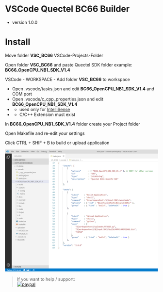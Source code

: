 # VSCode Quectel BC66 Builder 
* version 1.0.0

# Install

Move folder **VSC_BC66** VSCode-Projects-Folder

Open folder **VSC_BC66** and paste Quectel SDK folder
    example: **BC66_OpenCPU_NB1_SDK_V1.4**

VSCode - WORKSPACE - Add folder **VSC_BC66** to workspace

* Open .vscode/tasks.json and edit **BC66_OpenCPU_NB1_SDK_V1.4** and COM port
* Open .vscode/c_cpp_properties.json and edit **BC66_OpenCPU_NB1_SDK_V1.4**
* * used only for [IntelliSense](https://code.visualstudio.com/docs/editor/intellisense)
* * C/C++ Extension must exist

In **BC66_OpenCPU_NB1_SDK_V1.4** folder create your Project folder

Open Makefile and re-edit your settings

Click CTRL + SHIF + B to build or upload application

![Project](https://raw.githubusercontent.com/Wiz-IO/vscode-quectel-bc66/master/shot.png) 

>If you want to help / support:   
[![paypal](https://www.paypalobjects.com/en_US/i/btn/btn_donate_SM.gif)](https://www.paypal.com/cgi-bin/webscr?cmd=_s-xclick&hosted_button_id=ESUP9LCZMZTD6)

